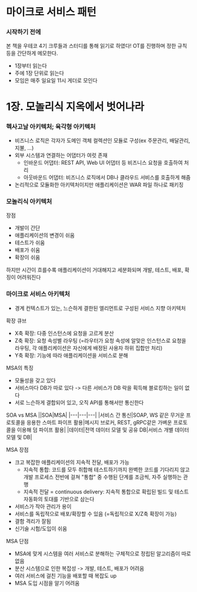 # 마이크로 서비스 패턴

### 시작하기 전에

본 책을 우테코 4기 크루들과 스터디를 통해 읽기로 하였다! OT를 진행하며 정한 규칙 등을 간단하게 메모한다.

- 1장부터 읽는다
- 주에 1장 단위로 읽는다
- 모임은 매주 일요일 11시 게더로 모인다

# 1장. 모놀리식 지옥에서 벗어나라

### 헥사고날 아키텍처; 육각형 아키텍처
- 비즈니스 로직은 각자가 도메인 객체 컬렉션인 모듈로 구성(ex 주문관리, 배달관리, 지불, ...)
- 외부 시스템과 연결하는 어댑터가 여럿 존재
  - 인바운드 어댑터: REST API, Web UI 어댑터 등 비즈니스 요청을 호출하여 처리
  - 아웃바운드 어댑터: 비즈니스 로직에서 DB나 클라우드 서비스를 호출하게 해줌
- 논리적으로 모듈화한 아키텍처이지만 애플리케이션은 WAR 파일 하나로 패키징

### 모놀리식 아키텍처

장점 
- 개발이 간단
- 애플리케이션의 변경이 쉬움
- 테스트가 쉬움
- 배포가 쉬움
- 확장이 쉬움

하지만 시간이 흐를수록 애플리케이션이 거대해지고 세분화되며 개발, 테스트, 배포, 확징이 어려워진다

### 마이크로 서비스 아키텍처

- 경계 컨텍스트가 있는, 느슨하게 결한된 엘리먼트로 구성된 서비스 지향 아키텍처

확장 큐브
- X축 확장: 다중 인스턴스에 요청을 고르게 분산
- Z축 확장: 요청 속성별 라우팅 (=라우터가 요청 속성에 알맞은 인스턴스로 요청을 라우팅, 각 애플리케이션은 자신에게 배정된 사용자 하위 집합만 처리)
- Y축 확장: 기능에 따라 애플리케이션을 서비스로 분해

MSA의 특징
- 모듈성을 갖고 있다
- 서비스마다 DB가 따로 있다 -> 다른 서비스가 DB 락을 획득해 블로킹하는 일이 없다
- 서로 느슨하게 결합되어 있고, 오직 API를 통해서만 통신한다

SOA vs MSA
||SOA|MSA|
|---|---|---|
|서비스 간 통신|SOAP, WS 같은 무거운 프로토콜을 응용한 스마트 파이프 활용|메시지 브로커, REST, gRPC같은 가벼운 프로토콜을 이용해 덤 파이프 활용|
|데이터|전역 데이터 모델 및 공유 DB|서비스 개별 데이터 모델 및 DB|

MSA 장점
- 크고 복잡한 애플리케이션의 지속적 전달, 배포가 가능
  - 지속적 통합: 코드를 모두 취합해 테스트하기까지 완벽한 코드를 기다리지 않고 개발 프로세스 전반에 걸쳐 "통합" 중 수행된 단계를 조금씩, 자주 실행하는 관행
  - 지속적 전달 = continuous delivery: 지속적 통합으로 확립된 빌드 및 테스트 자동화의 토대를 기반으로 삼는다
- 서비스가 작아 관리가 용이
- 서비스를 독립적으로 배포/확장할 수 있음 (=독립적으로 X/Z축 확장이 가능)
- 결함 격리가 잘됨
- 신기술 시험/도입이 쉬움

MSA 단점
- MSA에 맞게 시스템을 여러 서비스로 분해하는 구체적으로 정립된 알고리즘이 따로 없음
- 분산 시스템으로 인한 복잡성 -> 개발, 테스트, 배포가 어려움
- 여러 서비스에 걸친 기능을 배포할 때 복잡도 up
- MSA 도입 시점을 알기 어려움
